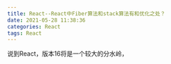 ```yaml
---
title: React--React中Fiber算法和stack算法有和优化之处？
date: 2021-05-28 11:38:36
categories: React
tags: React
---
```

说到React，版本16将是一个较大的分水岭，